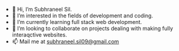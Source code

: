 - 👋 Hi, I’m Subhraneel Sil.
- 👀 I’m interested in the fields of development and coding.
- 🌱 I’m currently learning full stack web development.
- 💞️ I’m looking to collaborate on projects dealing with making fully interaqctive websites.
- 📫 Mail me at subhraneel.sil09@gmail.com


